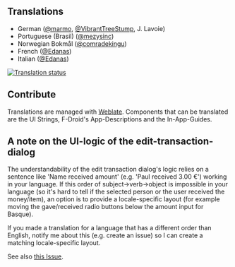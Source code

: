 Translations
------------

  * German ([@marmo](https://github.com/marmo), [@VibrantTreeStump](https://github.com/VibrantTreeStump), J. Lavoie)
  * Portuguese (Brasil) ([@mezysinc](https://github.com/mezysinc))
  * Norwegian Bokmål ([@comradekingu](https://github.com/comradekingu))
  * French ([@Edanas](https://hosted.weblate.org/user/Edanas/))
  * Italian ([@Edanas](https://hosted.weblate.org/user/Edanas/))


<a href="https://hosted.weblate.org/engage/debitum/">
<img src="https://hosted.weblate.org/widgets/debitum/-/multi-auto.svg" alt="Translation status" />
</a>

Contribute
----------

Translations are managed with [Weblate](https://hosted.weblate.org/engage/debitum/). Components that can be translated are the UI Strings, F-Droid's App-Descriptions and the In-App-Guides.

## A note on the UI-logic of the edit-transaction-dialog

The understandability of the edit transaction dialog's logic relies on a sentence like 'Name received amount' (e.g. 'Paul received 3.00 €') working in your 
language. If this order of subject->verb->object is impossible in your language (so it's hard to tell if the selected person or the user received the money/item),
an option is to provide a locale-specific layout (for example moving the gave/received radio buttons below the amount input for Basque). 

If you made a translation for a language that has a different order than English, notify me about this (e.g. create an issue) so I can create a matching locale-specific layout.

See also [this Issue](https://github.com/Marmo/debitum/issues/5).
